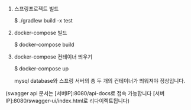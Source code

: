 1. 스프링프로젝트 빌드
   
   $ ./gradlew build -x test

2. docker-compose 빌드
   
   $ docker-compose build

3. docker-compose 컨테이너 띄우기

   $ docker-compose up

   mysql database와 스프링 서버의 총 두 개의 컨테이너가 띄워져야 정상입니다.

(swagger api 문서는 
[서버IP]:8080/api-docs로 접속 가능합니다 
[서버IP]:8080/swagger-ui/index.html로 리다이렉트됩니다)


